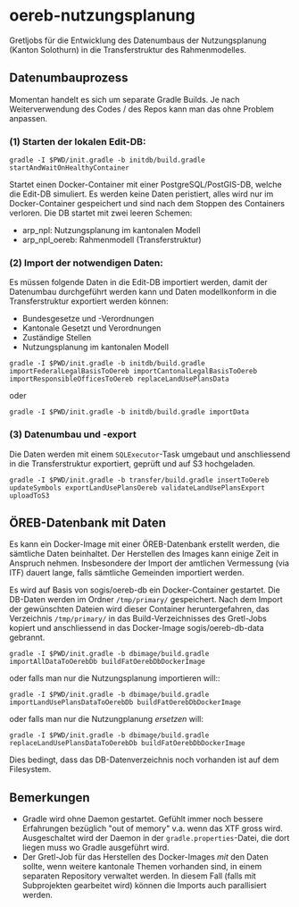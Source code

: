 # oereb-nutzungsplanung

Gretljobs für die Entwicklung des Datenumbaus der Nutzungsplanung (Kanton Solothurn) in die Transferstruktur des Rahmenmodelles.

## Datenumbauprozess

Momentan handelt es sich um separate Gradle Builds. Je nach Weiterverwendung des Codes / des Repos kann man das ohne Problem anpassen.

### (1) Starten der lokalen Edit-DB:

```
gradle -I $PWD/init.gradle -b initdb/build.gradle startAndWaitOnHealthyContainer
```

Startet einen Docker-Container mit einer PostgreSQL/PostGIS-DB, welche die Edit-DB simuliert. Es werden keine Daten peristiert, alles wird nur im Docker-Container gespeichert und sind nach dem Stoppen des Containers verloren. Die DB startet mit zwei leeren Schemen:

- arp_npl: Nutzungsplanung im kantonalen Modell
- arp_npl_oereb: Rahmenmodell (Transferstruktur)

### (2) Import der notwendigen Daten:
Es müssen folgende Daten in die Edit-DB importiert werden, damit der Datenumbau durchgeführt werden kann und Daten modellkonform in die Transferstruktur exportiert werden können:

- Bundesgesetze und -Verordnungen
- Kantonale Gesetzt und Verordnungen
- Zuständige Stellen
- Nutzungsplanung im kantonalen Modell

```
gradle -I $PWD/init.gradle -b initdb/build.gradle importFederalLegalBasisToOereb importCantonalLegalBasisToOereb importResponsibleOfficesToOereb replaceLandUsePlansData
```

oder

```
gradle -I $PWD/init.gradle -b initdb/build.gradle importData
```

### (3) Datenumbau und -export
Die Daten werden mit einem `SQLExecutor`-Task umgebaut und anschliessend in die Transferstruktur exportiert, geprüft und auf S3 hochgeladen. 

```
gradle -I $PWD/init.gradle -b transfer/build.gradle insertToOereb updateSymbols exportLandUsePlansOereb validateLandUsePlansExport uploadToS3
```

## ÖREB-Datenbank mit Daten
Es kann ein Docker-Image mit einer ÖREB-Datenbank erstellt werden, die sämtliche Daten beinhaltet. Der Herstellen des Images kann einige Zeit in Anspruch nehmen. Insbesondere der Import der amtlichen Vermessung (via ITF) dauert lange, falls sämtliche Gemeinden importiert werden.

Es wird auf Basis von sogis/oereb-db ein Docker-Container gestartet. Die DB-Daten werden im Ordner `/tmp/primary/` gespeichert. Nach dem Import der gewünschten Dateien wird dieser Container heruntergefahren, das Verzeichnis `/tmp/primary/` in das Build-Verzeichnisses des Gretl-Jobs kopiert und anschliessend in das Docker-Image sogis/oereb-db-data gebrannt.

```
gradle -I $PWD/init.gradle -b dbimage/build.gradle importAllDataToOerebDb buildFatOerebDbDockerImage
```

oder falls man nur die Nutzungsplanung importieren will::

```
gradle -I $PWD/init.gradle -b dbimage/build.gradle importLandUsePlansDataToOerebDb buildFatOerebDbDockerImage
```

oder falls man nur die Nutzungplanung _ersetzen_ will:
```
gradle -I $PWD/init.gradle -b dbimage/build.gradle replaceLandUsePlansDataToOerebDb buildFatOerebDbDockerImage
```
Dies bedingt, dass das DB-Datenverzeichnis noch vorhanden ist auf dem Filesystem.



## Bemerkungen

- Gradle wird ohne Daemon gestartet. Gefühlt immer noch bessere Erfahrungen bezüglich "out of memory" v.a. wenn das XTF gross wird. Ausgeschaltet wird der Daemon in der `gradle.properties`-Datei, die dort liegen muss wo Gradle ausgeführt wird.
- Der Gretl-Job für das Herstellen des Docker-Images _mit_ den Daten sollte, wenn weitere kantonale Themen vorhanden sind, in einem separaten Repository verwaltet werden. In diesem Fall (falls mit Subprojekten gearbeitet wird) können die Imports auch parallisiert werden.

